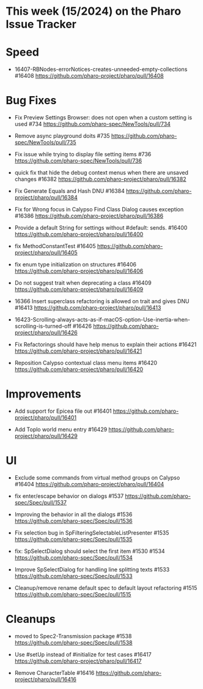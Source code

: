 # This week (15/2024) on the Pharo Issue Tracker


# Speed

- 16407-RBNodes-errorNotices-creates-unneeded-empty-collections #16408
	https://github.com/pharo-project/pharo/pull/16408


# Bug Fixes

- Fix Preview Settings Browser: does not open when a custom setting is used #734
	https://github.com/pharo-spec/NewTools/pull/734

- Remove async playground doits #735
	https://github.com/pharo-spec/NewTools/pull/735

- Fix issue while trying to display file setting items #736
	https://github.com/pharo-spec/NewTools/pull/736

- quick fix that hide the debug context menus when there are unsaved changes #16382
	https://github.com/pharo-project/pharo/pull/16382

- Fix Generate Equals and Hash DNU #16384
	https://github.com/pharo-project/pharo/pull/16384

- Fix for Wrong focus in Calypso Find Class Dialog causes exception #16386
	https://github.com/pharo-project/pharo/pull/16386

- Provide a default String for settings without #default: sends. #16400
	https://github.com/pharo-project/pharo/pull/16400

- fix MethodConstantTest #16405
	https://github.com/pharo-project/pharo/pull/16405

- fix enum type initialization on structures #16406
	https://github.com/pharo-project/pharo/pull/16406

- Do not suggest trait when deprecating a class #16409
	https://github.com/pharo-project/pharo/pull/16409

- 16366 Insert superclass refactoring is allowed on trait and gives DNU #16413
	https://github.com/pharo-project/pharo/pull/16413

- 16423-Scrolling-always-acts-as-if-macOS-option-Use-inertia-when-scrolling-is-turned-off #16426
	https://github.com/pharo-project/pharo/pull/16426
	
- Fix Refactorings should have help menus to explain their actions #16421
	https://github.com/pharo-project/pharo/pull/16421
	
- Reposition Calypso contextual class menu items #16420
	https://github.com/pharo-project/pharo/pull/16420
	
	
# Improvements

- Add support for Epicea file out #16401
	https://github.com/pharo-project/pharo/pull/16401
	
- Add Toplo world menu entry #16429
	https://github.com/pharo-project/pharo/pull/16429


# UI

- Exclude some commands from virtual method groups on Calypso #16404
	https://github.com/pharo-project/pharo/pull/16404

- fix enter/escape behavior on dialogs #1537
	https://github.com/pharo-spec/Spec/pull/1537

- Improving the behavior in all the dialogs #1536
	https://github.com/pharo-spec/Spec/pull/1536

- Fix selection bug in SpFilteringSelectableListPresenter #1535
	https://github.com/pharo-spec/Spec/pull/1535
	
- fix: SpSelectDialog should select the first item #1530 #1534
	https://github.com/pharo-spec/Spec/pull/1534
	
- Improve SpSelectDialog for handling line splitting texts #1533
	https://github.com/pharo-spec/Spec/pull/1533

- Cleanup/remove rename default spec to default layout refactoring #1515
	https://github.com/pharo-spec/Spec/pull/1515
	
	
# Cleanups	
	
- moved to Spec2-Transmission package #1538
	https://github.com/pharo-spec/Spec/pull/1538
	
- Use #setUp instead of #initialize for test cases #16417
	https://github.com/pharo-project/pharo/pull/16417
	
- Remove CharacterTable #16416
	https://github.com/pharo-project/pharo/pull/16416